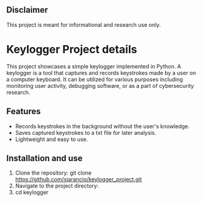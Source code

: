 ## Disclaimer
This project is meant for informational and research use only.

# Keylogger Project details
This project showcases a simple keylogger implemented in Python. A keylogger is a tool that captures and records keystrokes made by a user on a computer keyboard. It can be utilized for various purposes including monitoring user activity, debugging software, or as a part of cybersecurity research.

## Features
- Records keystrokes in the background without the user's knowledge.
- Saves captured keystrokes to a txt file for later analysis.
- Lightweight and easy to use.

## Installation and use
1. Clone the repository: git clone https://github.com/sjarancio/keylogger_project.git
2. Navigate to the project directory: 
3. cd keylogger
